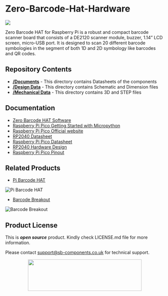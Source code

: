 # Zero-Barcode-Hat-Hardware

<img src ="https://cdn.shopify.com/s/files/1/1217/2104/files/Zero_Bar_code_Hat.png?v=1665148648" />

Zero Barcode HAT for Raspberry Pi is a robust and compact barcode scanner board that consists of a DE2120 scanner module, buzzer, 1.14” LCD screen, micro-USB port. It is designed to scan 20 different barcode symbologies in the segment of both 1D and 2D symbology like barcodes and QR codes.


## Repository Contents

* [**/Documents**](https://github.com/sbcshop/Zero-Barcode-Hat-Hardware/tree/main/Documents) - This directory contains Datasheets of the components
* [**/Design Data**](https://github.com/sbcshop/Zero-Barcode-Hat-Hardware/tree/main/Design%20Data) - This directory contains Schematic and Dimension files
* [**/Mechanical Data**](https://github.com/sbcshop/Zero-Barcode-Hat-Hardware/tree/main/Mechanical%20Data) - This directory contains 3D and STEP files

## Documentation

* [Zero Barcode HAT Software](https://github.com/sbcshop/Zero-Barcode-Hat-Software)
* [Raspberry Pi Pico Getting Started with Micropython](https://www.raspberrypi.com/documentation/microcontrollers/micropython.html)
* [Raspberry Pi Pico Official website](https://www.raspberrypi.com/documentation/microcontrollers/)
* [RP2040 Datasheet](https://www.raspberrypi.com/documentation/microcontrollers/rp2040.html)
* [Raspberry Pi Pico Datasheet](https://www.raspberrypi.com/documentation/microcontrollers/raspberry-pi-pico.html)
* [RP2040 Hardware Design](https://www.raspberrypi.com/documentation/microcontrollers/raspberry-pi-pico.html)
* [Raspberry Pi Pico Pinout](https://www.raspberrypi.com/documentation/microcontrollers/raspberry-pi-pico.html)

## Related Products

* [Pi Barcode HAT](https://shop.sb-components.co.uk/products/barcode-hat-for-raspberry-pi?_pos=1&_sid=aa7761aaf&_ss=r)

 ![Pi Barcode HAT](https://cdn.shopify.com/s/files/1/1217/2104/products/5_4efca5ba-1f85-4eb6-b89b-4d26162b093e.jpg?v=1665556430&width=400)

* [Barcode Breakout](https://shop.sb-components.co.uk/products/barcode-breakout?_pos=2&_sid=f80a0123d&_ss=r)

 ![Barcode Breakout](https://cdn.shopify.com/s/files/1/1217/2104/products/3_6c5d4598-fe42-4a18-8d8a-ab235e78c375.jpg?v=1665562539&width=400)
 
## Product License

This is ***open source*** product. Kindly check LICENSE.md file for more information.

Please contact support@sb-components.co.uk for technical support.
<p align="center">
  <img width="360" height="100" src="https://cdn.shopify.com/s/files/1/1217/2104/files/Logo_sb_component_3.png?v=1666086771&width=300">
</p>
